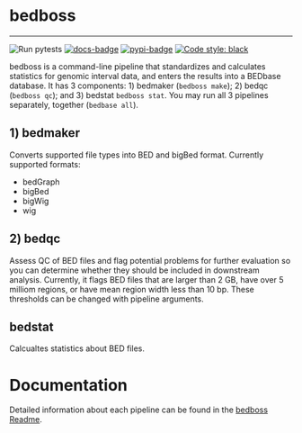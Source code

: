 # bedboss

---
![Run pytests](https://github.com/bedbase/bedboss/workflows/Run%20instalation%20test/badge.svg)
[![docs-badge](https://readthedocs.org/projects/bedboss/badge/?version=latest)](https://bedboss.databio.org/en/latest/)
[![pypi-badge](https://img.shields.io/pypi/v/bedboss)](https://pypi.org/project/bedboss)
[![Code style: black](https://img.shields.io/badge/code%20style-black-000000.svg)](https://github.com/psf/black)

bedboss is a command-line pipeline that standardizes and calculates statistics for genomic interval data, and enters the results into a BEDbase database. It has 3 components: 1) bedmaker (`bedboss make`); 2) bedqc (`bedboss qc`); and 3) bedstat `bedboss stat`. You may run all 3 pipelines separately, together (`bedbase all`).

## 1) bedmaker

Converts supported file types into BED and bigBed format. Currently supported formats:
   - bedGraph
   - bigBed
   - bigWig
   - wig

## 2) bedqc

Assess QC of BED files and flag potential problems for further evaluation so you can determine whether they should be included in downstream analysis. 
Currently, it flags BED files that are larger than 2 GB, have over 5 milliom regions, or have mean region width less than 10 bp.
These thresholds can be changed with pipeline arguments.

## bedstat

Calcualtes statistics about BED files.

# Documentation

Detailed information about each pipeline can be found in the [bedboss Readme](./docs/README.md).
